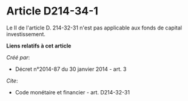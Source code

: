 # Article D214-34-1

Le II de l'article D. 214-32-31 n'est pas applicable aux fonds de capital investissement.

**Liens relatifs à cet article**

_Créé par_:

  - Décret n°2014-87 du 30 janvier 2014 - art. 3

_Cite_:

  - Code monétaire et financier - art. D214-32-31
